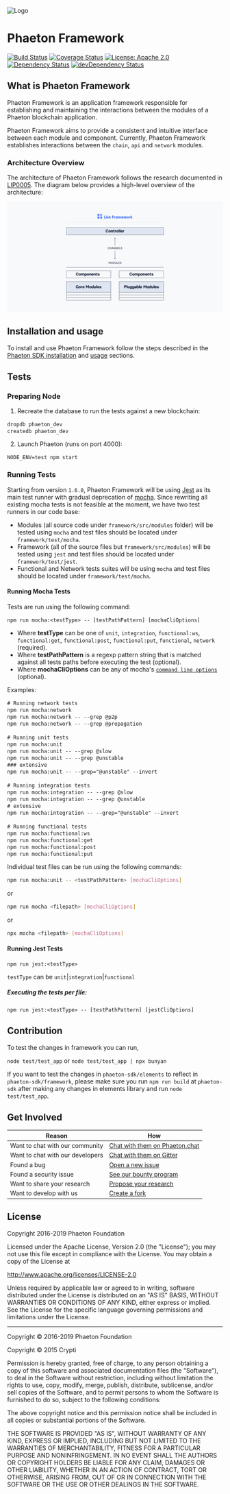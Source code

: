 ![Logo](../docs/assets/banner_framework.png)

# Phaeton Framework

[![Build Status](https://jenkins.phaeton.io/buildStatus/icon?job=phaeton-core/development)](https://jenkins.phaeton.io/job/phaeton-core/job/development)
[![Coverage Status](https://coveralls.io/repos/github/oodlestechnologies/phaeton/badge.svg?branch=development)](https://coveralls.io/github/oodlestechnologies/phaeton?branch=development)
[![License: Apache 2.0](https://img.shields.io/badge/License-Apache%202.0-blue.svg)](http://www.apache.org/licenses/LICENSE-2.0)
<a href="https://david-dm.org/oodlestechnologies/phaeton"><img src="https://david-dm.org/oodlestechnologies/phaeton.svg" alt="Dependency Status"></a>
<a href="https://david-dm.org/oodlestechnologies/phaeton/?type=dev"><img src="https://david-dm.org/oodlestechnologies/phaeton/dev-status.svg" alt="devDependency Status"></a>

## What is Phaeton Framework

Phaeton Framework is an application framework responsible for establishing and maintaining the interactions between the modules of a Phaeton blockchain application.

Phaeton Framework aims to provide a consistent and intuitive interface between each module and component. Currently, Phaeton Framework establishes interactions between the `chain`, `api` and `network` modules.

### Architecture Overview

The architecture of Phaeton Framework follows the research documented in [LIP0005](https://github.com/oodlestechnologies/lips/blob/master/proposals/lip-0005.md). The diagram below provides a high-level overview of the architecture:

![Logo](./docs/assets/diagram_framework.png)

## Installation and usage

To install and use Phaeton Framework follow the steps described in the [Phaeton SDK installation](https://github.com/oodlestechnologies/phaeton-sdk#installation) and [usage](https://github.com/oodlestechnologies/phaeton-sdk#usage) sections.

## Tests

### Preparing Node

1. Recreate the database to run the tests against a new blockchain:

```
dropdb phaeton_dev
createdb phaeton_dev
```

2. Launch Phaeton (runs on port 4000):

```
NODE_ENV=test npm start
```

### Running Tests

Starting from version `1.6.0`, Phaeton Framework will be using [Jest](https://jestjs.io) as its main test runner with gradual deprecation of [mocha](https://mochajs.org). Since rewriting all existing mocha tests is not feasible at the moment, we have two test runners in our code base:

- Modules (all source code under `framework/src/modules` folder) will be tested using `mocha` and test files should be located under `framework/test/mocha`.
- Framework (all of the source files but `framework/src/modules`) will be tested using `jest` and test files should be located under `framework/test/jest`.
- Functional and Network tests suites will be using `mocha` and test files should be located under `framework/test/mocha`.

#### Running Mocha Tests

Tests are run using the following command:

```
npm run mocha:<testType> -- [testPathPattern] [mochaCliOptions]
```

- Where **testType** can be one of `unit`, `integration`, `functional:ws`, `functional:get`, `functional:post`, `functional:put`, `functional`, `network` (required).
- Where **testPathPattern** is a regexp pattern string that is matched against all tests paths before executing the test (optional).
- Where **mochaCliOptions** can be any of mocha's [`command line options`](https://mochajs.org/#command-line-usage) (optional).

Examples:

```
# Running network tests
npm run mocha:network
npm run mocha:network -- --grep @p2p
npm run mocha:network -- --grep @propagation

# Running unit tests
npm run mocha:unit
npm run mocha:unit -- --grep @slow
npm run mocha:unit -- --grep @unstable
### extensive
npm run mocha:unit -- --grep="@unstable" --invert

# Running integration tests
npm run mocha:integration -- --grep @slow
npm run mocha:integration -- --grep @unstable
# extensive
npm run mocha:integration -- --grep="@unstable" --invert

# Running functional tests
npm run mocha:functional:ws
npm run mocha:functional:get
npm run mocha:functional:post
npm run mocha:functional:put
```

Individual test files can be run using the following commands:

```bash
npm run mocha:unit -- <testPathPattern> [mochaCliOptions]
```

or

```bash
npm run mocha <filepath> [mochaCliOptions]
```

or

```bash
npx mocha <filepath> [mochaCliOptions]
```

#### Running Jest Tests

```
npm run jest:<testType>
```

`testType` can be `unit`|`integration`|`functional`

##### Executing the tests per file:

```
npm run jest:<testType> -- [testPathPattern] [jestCliOptions]
```

## Contribution

To test the changes in framework you can run,

`node test/test_app` or `node test/test_app | npx bunyan`

If you want to test the changes in `phaeton-sdk/elements` to reflect in `phaeton-sdk/framework`, please make sure you run `npm run build` at `phaeton-sdk` after making any changes in elements library and run `node test/test_app`.

## Get Involved

| Reason                           | How                                                                                            |
| -------------------------------- | ---------------------------------------------------------------------------------------------- |
| Want to chat with our community  | [Chat with them on Phaeton.chat](http://phaeton.chat)                                                |
| Want to chat with our developers | [Chat with them on Gitter](https://gitter.im/oodlestechnologies/phaeton)                                      |
| Found a bug                      | [Open a new issue](https://github.com/oodlestechnologies/phaeton/issues/new)                                  |
| Found a security issue           | [See our bounty program](https://blog.phaeton.io/announcing-phaeton-bug-bounty-program-5895bdd46ed4) |
| Want to share your research      | [Propose your research](https://research.phaeton.io)                                              |
| Want to develop with us          | [Create a fork](https://github.com/oodlestechnologies/phaeton/fork)                                           |

## License

Copyright 2016-2019 Phaeton Foundation

Licensed under the Apache License, Version 2.0 (the "License");
you may not use this file except in compliance with the License.
You may obtain a copy of the License at

http://www.apache.org/licenses/LICENSE-2.0

Unless required by applicable law or agreed to in writing, software
distributed under the License is distributed on an "AS IS" BASIS,
WITHOUT WARRANTIES OR CONDITIONS OF ANY KIND, either express or implied.
See the License for the specific language governing permissions and
limitations under the License.

---

Copyright © 2016-2019 Phaeton Foundation

Copyright © 2015 Crypti

Permission is hereby granted, free of charge, to any person obtaining a copy of this software and associated documentation files (the "Software"), to deal in the Software without restriction, including without limitation the rights to use, copy, modify, merge, publish, distribute, sublicense, and/or sell copies of the Software, and to permit persons to whom the Software is furnished to do so, subject to the following conditions:

The above copyright notice and this permission notice shall be included in all copies or substantial portions of the Software.

THE SOFTWARE IS PROVIDED "AS IS", WITHOUT WARRANTY OF ANY KIND, EXPRESS OR IMPLIED, INCLUDING BUT NOT LIMITED TO THE WARRANTIES OF MERCHANTABILITY, FITNESS FOR A PARTICULAR PURPOSE AND NONINFRINGEMENT. IN NO EVENT SHALL THE AUTHORS OR COPYRIGHT HOLDERS BE LIABLE FOR ANY CLAIM, DAMAGES OR OTHER LIABILITY, WHETHER IN AN ACTION OF CONTRACT, TORT OR OTHERWISE, ARISING FROM, OUT OF OR IN CONNECTION WITH THE SOFTWARE OR THE USE OR OTHER DEALINGS IN THE SOFTWARE.
